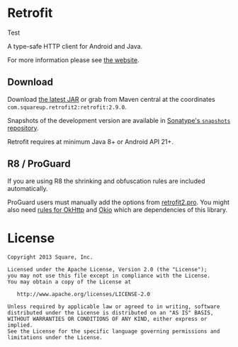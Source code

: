# Retrofit

Test

A type-safe HTTP client for Android and Java.

For more information please see [the website][1].

## Download

Download [the latest JAR][2] or grab from Maven central at the coordinates `com.squareup.retrofit2:retrofit:2.9.0`.

Snapshots of the development version are available in [Sonatype's `snapshots` repository][snap].

Retrofit requires at minimum Java 8+ or Android API 21+.

## R8 / ProGuard

If you are using R8 the shrinking and obfuscation rules are included automatically.

ProGuard users must manually add the options from
[retrofit2.pro][proguard file].
You might also need [rules for OkHttp][okhttp proguard] and [Okio][okio proguard] which are dependencies of this library.

# License

    Copyright 2013 Square, Inc.

    Licensed under the Apache License, Version 2.0 (the "License");
    you may not use this file except in compliance with the License.
    You may obtain a copy of the License at

       http://www.apache.org/licenses/LICENSE-2.0

    Unless required by applicable law or agreed to in writing, software
    distributed under the License is distributed on an "AS IS" BASIS,
    WITHOUT WARRANTIES OR CONDITIONS OF ANY KIND, either express or implied.
    See the License for the specific language governing permissions and
    limitations under the License.

[1]: https://square.github.io/retrofit/
[2]: https://search.maven.org/remote_content?g=com.squareup.retrofit2&a=retrofit&v=LATEST
[snap]: https://s01.oss.sonatype.org/content/repositories/snapshots/
[proguard file]: https://github.com/square/retrofit/blob/master/retrofit/src/main/resources/META-INF/proguard/retrofit2.pro
[okhttp proguard]: https://square.github.io/okhttp/r8_proguard/
[okio proguard]: https://square.github.io/okio/#r8-proguard
